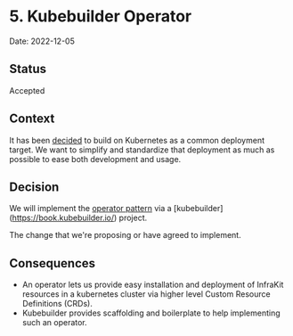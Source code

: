 # 5. Kubebuilder Operator

Date: 2022-12-05

## Status

Accepted

## Context

It has been [decided](./0003-build-on-kubernetes.md) to build on Kubernetes as a common deployment target.
We want to simplify and standardize that deployment as much as possible to ease both development and usage.

## Decision

We will implement the [operator pattern](https://kubernetes.io/docs/concepts/extend-kubernetes/operator/)
via a [kubebuilder] (https://book.kubebuilder.io/) project. 

The change that we're proposing or have agreed to implement.

## Consequences

- An operator lets us provide easy installation and deployment of InfraKit resources in a kubernetes cluster
via higher level Custom Resource Definitions (CRDs).
- Kubebuilder provides scaffolding and boilerplate to help implementing such an operator.
